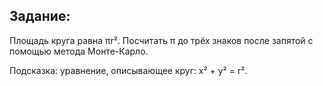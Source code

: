 ## Задание: 
Площадь круга равна πr². Посчитать π до трёх знаков после запятой с помощью метода Монте-Карло.

Подсказка: уравнение, описывающее круг: x² + y² = r².
